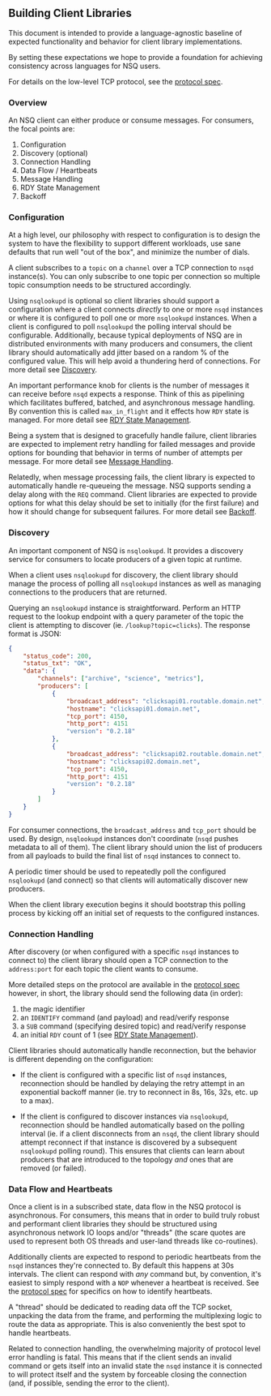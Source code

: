 ## Building Client Libraries

This document is intended to provide a language-agnostic baseline of expected functionality
and behavior for client library implementations.

By setting these expectations we hope to provide a foundation for achieving consistency across
languages for NSQ users.

For details on the low-level TCP protocol, see the [protocol spec](protocol.md).

### Overview

An NSQ client can either produce or consume messages.  For consumers, the focal points are:

 1. Configuration
 2. Discovery (optional)
 3. Connection Handling
 4. Data Flow / Heartbeats
 5. Message Handling
 6. RDY State Management
 7. Backoff

### Configuration

At a high level, our philosophy with respect to configuration is to design the system to have the
flexibility to support different workloads, use sane defaults that run well "out of the box", and
minimize the number of dials.

A client subscribes to a `topic` on a `channel` over a TCP connection to `nsqd` instance(s). You can
only subscribe to one topic per connection so multiple topic consumption needs to be structured
accordingly.

Using `nsqlookupd` is optional so client libraries should support a configuration where a client
connects *directly* to one or more `nsqd` instances or where it is configured to poll one or more
`nsqlookupd` instances. When a client is configured to poll `nsqlookupd` the polling interval should
be configurable. Additionally, because typical deployments of NSQ are in distributed environments
with many producers and consumers, the client library should automatically add jitter based on a
random % of the configured value. This will help avoid a thundering herd of connections. For more
detail see [Discovery](#discovery).

An important performance knob for clients is the number of messages it can receive before `nsqd`
expects a response. Think of this as pipelining which facilitates buffered, batched, and
asynchronous message handling. By convention this is called `max_in_flight` and it effects how `RDY`
state is managed. For more detail see [RDY State Management](#rdy_state_management).

Being a system that is designed to gracefully handle failure, client libraries are expected to 
implement retry handling for failed messages and provide options for bounding that behavior in terms
of number of attempts per message.  For more detail see [Message Handling](#message_handling).

Relatedly, when message processing fails, the client library is expected to automatically handle
re-queueing the message. NSQ supports sending a delay along with the `REQ` command. Client libraries
are expected to provide options for what this delay should be set to initially (for the first
failure) and how it should change for subsequent failures. For more detail see [Backoff](#backoff).

### Discovery

An important component of NSQ is `nsqlookupd`.  It provides a discovery service for consumers to
locate producers of a given topic at runtime.

When a client uses `nsqlookupd` for discovery, the client library should manage the process of
polling all `nsqlookupd` instances as well as managing connections to the producers that are
returned.

Querying an `nsqlookupd` instance is straightforward. Perform an HTTP request to the lookup endpoint
with a query parameter of the topic the client is attempting to discover (ie.
`/lookup?topic=clicks`).  The response format is JSON:

```json
{
    "status_code": 200,
    "status_txt": "OK",
    "data": {
        "channels": ["archive", "science", "metrics"],
        "producers": [
            {
                "broadcast_address": "clicksapi01.routable.domain.net", 
                "hostname": "clicksapi01.domain.net",
                "tcp_port": 4150,
                "http_port": 4151
                "version": "0.2.18"
            },
            {
                "broadcast_address": "clicksapi02.routable.domain.net", 
                "hostname": "clicksapi02.domain.net",
                "tcp_port": 4150,
                "http_port": 4151
                "version": "0.2.18"
            }
        ]
    }
}
```

For consumer connections, the `broadcast_address` and `tcp_port` should be used. By design,
`nsqlookupd` instances don't coordinate (`nsqd` pushes metadata to all of them). The client library
should union the list of producers from all payloads to build the final list of `nsqd` instances to
connect to.

A periodic timer should be used to repeatedly poll the configured `nsqlookupd` (and connect) so that
clients will automatically discover new producers.

When the client library execution begins it should bootstrap this polling process by kicking off an
initial set of requests to the configured instances.

### Connection Handling

After discovery (or when configured with a specific `nsqd` instances to connect to) the client 
library should open a TCP connection to the `address:port` for each topic the client wants
to consume.

More detailed steps on the protocol are available in the [protocol spec](protocol.md) however, in
short, the library should send the following data (in order):

 1. the magic identifier
 2. an `IDENTIFY` command (and payload) and read/verify response
 3. a `SUB` command (specifying desired topic) and read/verify response
 4. an initial `RDY` count of 1 (see [RDY State Management](#rdy_state_management)).

Client libraries should automatically handle reconnection, but the behavior is different
depending on the configuration:

 * If the client is configured with a specific list of `nsqd` instances, reconnection should be
   handled by delaying the retry attempt in an exponential backoff manner (ie. try to reconnect in
   8s, 16s, 32s, etc. up to a max).

 * If the client is configured to discover instances via `nsqlookupd`, reconnection should be
   handled automatically based on the polling interval (ie. if a client disconnects from an `nsqd`,
   the client library should attempt reconnect if that instance is discovered by a subsequent
   `nsqlookupd` polling round). This ensures that clients can learn about producers that are
   introduced to the topology *and* ones that are removed (or failed).

### Data Flow and Heartbeats

Once a client is in a subscribed state, data flow in the NSQ protocol is asynchronous. For
consumers, this means that in order to build truly robust and performant client libraries they
should be structured using asynchronous network IO loops and/or "threads" (the scare quotes are used
to represent both OS threads and user-land threads like co-routines).

Additionally clients are expected to respond to periodic heartbeats from the `nsqd` instances
they're connected to. By default this happens at 30s intervals. The client can respond with *any*
command but, by convention, it's easiest to simply respond with a `NOP` whenever a heartbeat is
received.  See the [protocol spec](protocol.md) for specifics on how to identify heartbeats.

A "thread" should be dedicated to reading data off the TCP socket, unpacking the data from the
frame, and performing the multiplexing logic to route the data as appropriate. This is also
conveniently the best spot to handle heartbeats.

Related to connection handling, the overwhelming majority of protocol level error handling is fatal.
This means that if the client sends an invalid command or gets itself into an invalid state the
`nsqd` instance it is connected to will protect itself and the system by forceable closing
the connection (and, if possible, sending the error to the client).

